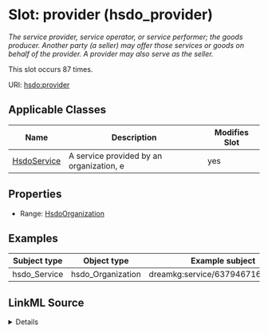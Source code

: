 

# Slot: provider (hsdo_provider)


_The service provider, service operator, or service performer; the goods producer. Another party (a seller) may offer those services or goods on behalf of the provider. A provider may also serve as the seller._






This slot occurs 87 times.


URI: [hsdo:provider](http://schema.org/provider)



<!-- no inheritance hierarchy -->





## Applicable Classes

| Name | Description | Modifies Slot |
| --- | --- | --- |
| [HsdoService](../classes/HsdoService.md) | A service provided by an organization, e |  yes  |







## Properties

* Range: [HsdoOrganization](../classes/HsdoOrganization.md)






## Examples

| Subject type | Object type | Example subject | Example object | Occurrences |
| --- | --- | --- | --- | --- |
| hsdo_Service | hsdo_Organization | dreamkg:service/6379467169595392 | dreamkg:service/provider/6379467169595392 | 87 |




## LinkML Source

<details>

```yaml
name: hsdo_provider
annotations:
  count:
    tag: count
    value: 87
description: The service provider, service operator, or service performer; the goods
  producer. Another party (a seller) may offer those services or goods on behalf of
  the provider. A provider may also serve as the seller.
title: provider
examples:
- description: hsdo_Service→hsdo_Organization
  object:
    example_object: dreamkg:service/provider/6379467169595392
    example_object_type: hsdo_Organization
    example_predicate: hsdo:provider
    example_subject: dreamkg:service/6379467169595392
    example_subject_type: hsdo_Service
from_schema: dream-kg
rank: 1000
slot_uri: hsdo:provider
alias: hsdo_provider
domain_of:
- hsdo_Service
range: hsdo_Organization

```
</details>